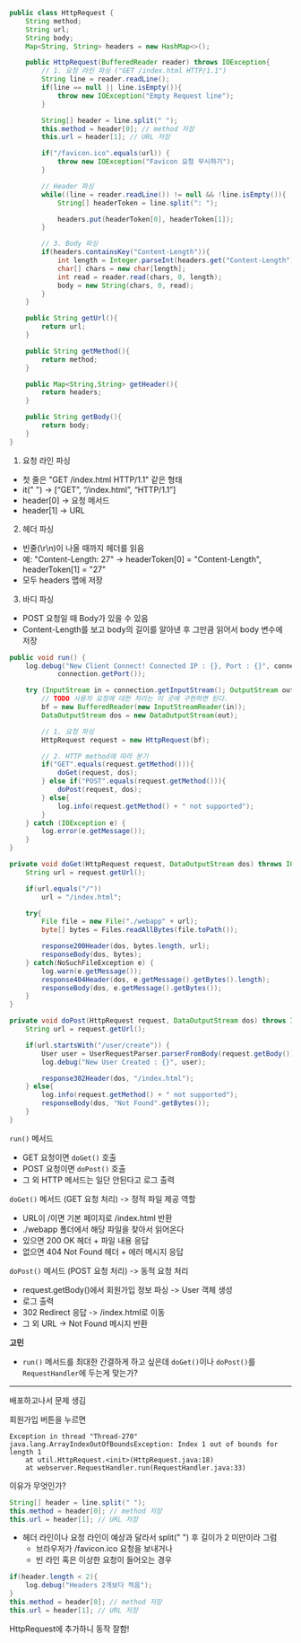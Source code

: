 ```java
public class HttpRequest {
    String method;
    String url;
    String body;
    Map<String, String> headers = new HashMap<>();

    public HttpRequest(BufferedReader reader) throws IOException{
        // 1. 요청 라인 파싱 ("GET /index.html HTTP/1.1")
        String line = reader.readLine();
        if(line == null || line.isEmpty()){
            throw new IOException("Empty Request line");
        }

        String[] header = line.split(" ");
        this.method = header[0]; // method 저장
        this.url = header[1]; // URL 저장

        if("/favicon.ico".equals(url)) {
            throw new IOException("Favicon 요청 무시하기");
        }

        // Header 파싱
        while((line = reader.readLine()) != null && !line.isEmpty()){
            String[] headerToken = line.split(": ");

            headers.put(headerToken[0], headerToken[1]);
        }

        // 3. Body 파싱
        if(headers.containsKey("Content-Length")){
            int length = Integer.parseInt(headers.get("Content-Length"));
            char[] chars = new char[length];
            int read = reader.read(chars, 0, length);
            body = new String(chars, 0, read);
        }
    }

    public String getUrl(){
        return url;
    }

    public String getMethod(){
        return method;
    }

    public Map<String,String> getHeader(){
        return headers;
    }

    public String getBody(){
        return body;
    }
}
```
1. 요청 라인 파싱
- 첫 줄은 "GET /index.html HTTP/1.1" 같은 형태
- it(" ") → [“GET”, “/index.html”, “HTTP/1.1”]
- header[0] → 요청 메서드
- header[1] → URL

2. 헤더 파싱
- 빈줄(\r\n)이 나올 때까지 헤더를 읽음
- 예: "Content-Length: 27" → headerToken[0] = "Content-Length", headerToken[1] = "27"
- 모두 headers 맵에 저장

3. 바디 파싱
- POST 요청일 때 Body가 있을 수 있음
- Content-Length를 보고 body의 길이를 알아낸 후 그만큼 읽어서 body 변수에 저장

```java
public void run() {
    log.debug("New Client Connect! Connected IP : {}, Port : {}", connection.getInetAddress(),
            connection.getPort());

    try (InputStream in = connection.getInputStream(); OutputStream out = connection.getOutputStream()) {
        // TODO 사용자 요청에 대한 처리는 이 곳에 구현하면 된다.
        bf = new BufferedReader(new InputStreamReader(in));
        DataOutputStream dos = new DataOutputStream(out);

        // 1. 요청 파싱
        HttpRequest request = new HttpRequest(bf);

        // 2. HTTP method에 따라 분기
        if("GET".equals(request.getMethod())){
            doGet(request, dos);
        } else if("POST".equals(request.getMethod())){
            doPost(request, dos);
        } else{
            log.info(request.getMethod() + " not supported");
        }
    } catch (IOException e) {
        log.error(e.getMessage());
    }
}

private void doGet(HttpRequest request, DataOutputStream dos) throws IOException {
    String url = request.getUrl();

    if(url.equals("/"))
        url = "/index.html";

    try{
        File file = new File("./webapp" + url);
        byte[] bytes = Files.readAllBytes(file.toPath());

        response200Header(dos, bytes.length, url);
        responseBody(dos, bytes);
    } catch(NoSuchFileException e) {
        log.warn(e.getMessage());
        response404Header(dos, e.getMessage().getBytes().length);
        responseBody(dos, e.getMessage().getBytes());
    }
}

private void doPost(HttpRequest request, DataOutputStream dos) throws IOException {
    String url = request.getUrl();

    if(url.startsWith("/user/create")) {
        User user = UserRequestParser.parserFromBody(request.getBody());
        log.debug("New User Created : {}", user);

        response302Header(dos, "/index.html");
    } else{
        log.info(request.getMethod() + " not supported");
        responseBody(dos, "Not Found".getBytes());
    }
}
```
`run()` 메서드
- GET 요청이면 `doGet()` 호출
- POST 요청이면 `doPost()` 호출
- 그 외 HTTP 메서드는 일단 안된다고 로그 출력

`doGet()` 메서드 (GET 요청 처리) -> 정적 파일 제공 역할
- URL이 /이면 기본 페이지로 /index.html 반환
- ./webapp 폴더에서 해당 파일을 찾아서 읽어온다
- 있으면 200 OK 헤더 + 파일 내용 응답
- 없으면 404 Not Found 헤더 + 에러 메시지 응답

`doPost()` 메서드 (POST 요청 처리) -> 동적 요청 처리
- request.getBody()에서 회원가입 정보 파싱 -> User 객체 생성
- 로그 출력
- 302 Redirect 응답 -> /index.html로 이동
- 그 외 URL -> Not Found 메시지 반환

**고민**
- `run()` 메서드를 최대한 간결하게 하고 싶은데 `doGet()`이나 `doPost()`를 `RequestHandler`에 두는게 맞는가?

---

배포하고나서 문제 생김

회원가입 버튼을 누르면 
```text
Exception in thread "Thread-270" java.lang.ArrayIndexOutOfBoundsException: Index 1 out of bounds for length 1
	at util.HttpRequest.<init>(HttpRequest.java:18)
	at webserver.RequestHandler.run(RequestHandler.java:33)
```

이유가 무엇인가?
```java
String[] header = line.split(" ");
this.method = header[0]; // method 저장
this.url = header[1]; // URL 저장
```
- 헤더 라인이나 요청 라인이 예상과 달라서 split(" ") 후 길이가 2 미만이라 그럼
  - 브라우저가 /favicon.ico 요청을 보내거나
  - 빈 라인 혹은 이상한 요청이 들어오는 경우

```java
if(header.length < 2){
    log.debug("Headers 2개보다 적음");
}
this.method = header[0]; // method 저장
this.url = header[1]; // URL 저장
```
HttpRequest에 추가하니 동작 잘함!


